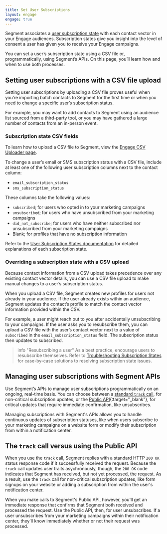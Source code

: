 ```yaml
---
title: Set User Subscriptions
layout: engage
engage: true
---
```


Segment associates a [user subscription state](/docs/engage/profiles/user-subscriptions/subscription-states/) with each contact vector in your Engage audiences. Subscription states give you insight into the level of consent a user has given you to receive your Engage campaigns.

You can set a user’s subscription state using a CSV file or, programmatically, using Segment’s APIs.  On this page, you’ll learn how and when to use both processes.

## Setting user subscriptions with a CSV file upload

Setting user subscriptions by uploading a CSV file proves useful when you’re importing batch contacts to Segment for the first time or when you need to change a specific user’s subscription status.

For example, you may want to add contacts to Segment using an audience list sourced from a third-party tool, or you may have gathered a large number of contacts from an in-person event.

### Subscription state CSV fields

To learn how to upload a CSV file to Segment, view the [Engage CSV Uploader page](/docs/engage/profiles/csv-upload/).

To change a user’s email or SMS subscription status with a CSV file, include at least one of the following user subscription columns next to the contact column:

- `email_subscription_status`
- `sms_subscription_status`

These columns take the following values:

- `subscribed`; for users who opted in to your marketing campaigns
- `unsubscribed`; for users who have unsubscribed from your marketing campaigns
- `did_not_subscribe`; for users who have neither subscribed nor unsubscribed from your marketing campaigns
- Blank; for profiles that have no subscription information

Refer to the [User Subscription States documentation](/docs/engage/profiles/user-subscriptions/subscription-states/) for detailed explanations of each subscription state.

### Overriding a subscription state with a CSV upload

Because contact information from a CSV upload takes precedence over any existing contact vector details, you can use a CSV file upload to make manual changes to a user’s subscription status.

When you upload a CSV file, Segment creates new profiles for users not already in your audience.  If the user already exists within an audience, Segment updates the contact’s profile to match the contact vector information provided within the CSV.

For example, a user might reach out to you after accidentally unsubscribing to your campaigns.  If the user asks you to resubscribe them, you can upload a CSV file with the user’s contact vector next to a value of `subscribed` in the `email_subscription_status` field.  The subscription status then updates to subscribed.

> info "Resubscribing a user"
> As a best practice, encourage users to resubscribe themselves. Refer to [Troubleshooting Subscription States](/docs/engage/profiles/user-subscriptions/subscription-states/#troubleshooting-subscription-states) for case-by-case solutions to resolving subscription state issues.

## Managing user subscriptions with Segment APIs

Use Segment’s APIs to manage user subscriptions programmatically on an ongoing, real-time basis. You can choose between a [standard `track` call](/docs/connections/spec/track/), for non-critical subscription updates, or the [Public API](https://api.segmentapis.com/docs/){:target="_blank"}, for critical updates that require immediate confirmation, like unsubscribes.

Managing subscriptions with Segment's APIs allows you to handle continuous updates of subscription statuses, like when users subscribe to your marketing campaigns on a website form or modify their subscription from within a notification center.

## The `track` call versus using the Public API

When you use the `track` call, Segment replies with a standard HTTP `200 OK` status response code if it successfully received the request. Because the `track` call updates user traits asychronously, though, the `200 OK` code indicates that Segment has received, but not yet processed, the request. As a result, use the `track` call for non-critical subscription updates, like form signups on your website or adding a subscription from within the user's notification center.

When you make calls to Segment's Public API, however, you'll get an immediate response that confirms that Segment both received and processed the request. Use the Public API, then, for user unsubscribes. If a user unsubscribes from your marketing campaigns within their notification center, they'll know immediately whether or not their request was processed.

